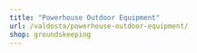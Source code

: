 ```yaml
---
title: "Powerhouse Outdoor Equipment"
url: /valdosta/powerhouse-outdoor-equipment/
shop: groundskeeping
---
```

